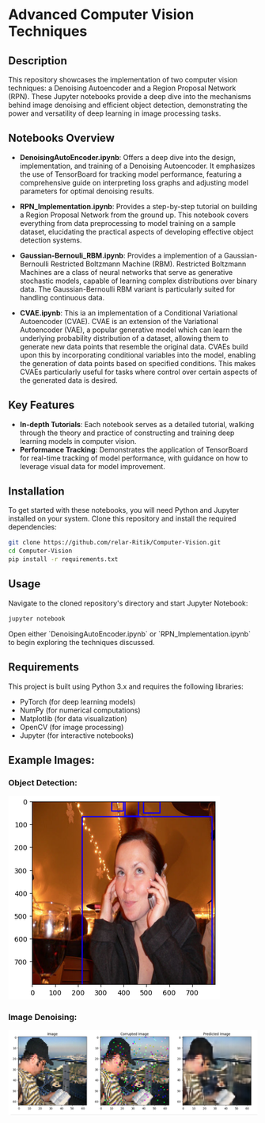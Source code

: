 
# Advanced Computer Vision Techniques

## Description

This repository showcases the implementation of two computer vision techniques: a Denoising Autoencoder and a Region Proposal Network (RPN). These Jupyter notebooks provide a deep dive into the mechanisms behind image denoising and efficient object detection, demonstrating the power and versatility of deep learning in image processing tasks.

## Notebooks Overview

- **DenoisingAutoEncoder.ipynb**: Offers a deep dive into the design, implementation, and training of a Denoising Autoencoder. It emphasizes the use of TensorBoard for tracking model performance, featuring a comprehensive guide on interpreting loss graphs and adjusting model parameters for optimal denoising results.

- **RPN_Implementation.ipynb**: Provides a step-by-step tutorial on building a Region Proposal Network from the ground up. This notebook covers everything from data preprocessing to model training on a sample dataset, elucidating the practical aspects of developing effective object detection systems.

- **Gaussian-Bernouli_RBM.ipynb**: Provides a implemention of a Gaussian-Bernoulli Restricted Boltzmann Machine (RBM). Restricted Boltzmann Machines are a class of neural networks that serve as generative stochastic models, capable of learning complex distributions over binary data. The Gaussian-Bernoulli RBM variant is particularly suited for handling continuous data.

- **CVAE.ipynb**: This ia an implementation of a Conditional Variational Autoencoder (CVAE). CVAE is an extension of the Variational Autoencoder (VAE), a popular generative model which can learn the underlying probability distribution of a dataset, allowing them to generate new data points that resemble the original data. CVAEs build upon this by incorporating conditional variables into the model, enabling the generation of data points based on specified conditions. This makes CVAEs particularly useful for tasks where control over certain aspects of the generated data is desired.

## Key Features

- **In-depth Tutorials**: Each notebook serves as a detailed tutorial, walking through the theory and practice of constructing and training deep learning models in computer vision.
- **Performance Tracking**: Demonstrates the application of TensorBoard for real-time tracking of model performance, with guidance on how to leverage visual data for model improvement.

## Installation

To get started with these notebooks, you will need Python and Jupyter installed on your system. Clone this repository and install the required dependencies:

```bash
git clone https://github.com/relar-Ritik/Computer-Vision.git
cd Computer-Vision
pip install -r requirements.txt
```

## Usage

Navigate to the cloned repository's directory and start Jupyter Notebook:

```bash
jupyter notebook
```

Open either \`DenoisingAutoEncoder.ipynb\` or \`RPN_Implementation.ipynb\` to begin exploring the techniques discussed.

## Requirements

This project is built using Python 3.x and requires the following libraries:
- PyTorch (for deep learning models)
- NumPy (for numerical computations)
- Matplotlib (for data visualization)
- OpenCV (for image processing)
- Jupyter (for interactive notebooks)


## Example Images:
### Object Detection:
![Bounding box](examples/bounding-box.png)
### Image Denoising:
![Image Denoising](examples/image-denoising.png)